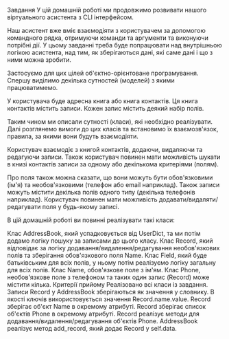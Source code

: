 Завдання
У цій домашній роботі ми продовжимо розвивати нашого віртуального асистента з CLI інтерфейсом.

Наш асистент вже вміє взаємодіяти з користувачем за допомогою командного рядка, отримуючи команди та аргументи та виконуючи потрібні дії. У цьому завданні треба буде попрацювати над внутрішньою логікою асистента, над тим, як зберігаються дані, які саме дані і що з ними можна зробити.

Застосуємо для цих цілей об'єктно-орієнтоване програмування. Спершу виділимо декілька сутностей (моделей) з якими працюватимемо.

У користувача буде адресна книга або книга контактів. Ця книга контактів містить записи. Кожен запис містить деякий набір полів.

Таким чином ми описали сутності (класи), які необхідно реалізувати. Далі розглянемо вимоги до цих класів та встановимо їх взаємозв'язок, правила, за якими вони будуть взаємодіяти.

Користувач взаємодіє з книгой контактів, додаючи, видаляючи та редагуючи записи. Також користувач повинен мати можливість шукати в книзі контактів записи за одному або декількома критеріями (полям).

Про поля також можна сказати, що вони можуть бути обов'язковими (ім'я) та необов'язковими (телефон або email наприклад). Також записи можуть містити декілька полів одного типу (декілька телефонів наприклад). Користувач повинен мати можливість додавати/видаляти/редагувати поля у будь-якому записі.

В цій домашній роботі ви повинні реалізувати такі класи:

Клас AddressBook, який успадковується від UserDict, та ми потім додамо логіку пошуку за записами до цього класу.
Клас Record, який відповідає за логіку додавання/видалення/редагування необов'язкових полів та зберігання обов'язкового поля Name.
Клас Field, який буде батьківським для всіх полів, у ньому потім реалізуємо логіку загальну для всіх полів.
Клас Name, обов'язкове поле з ім'ям.
Клас Phone, необов'язкове поле з телефоном та таких один запис (Record) може містити кілька.
Критерії прийому
Реалізовано всі класи із завдання.
Записи Record у AddressBook зберігаються як значення у словнику. В якості ключів використовується значення Record.name.value.
Record зберігає об'єкт Name в окремому атрибуті.
Record зберігає список об'єктів Phone в окремому атрибуті.
Record реалізує методи для додавання/видалення/редагування об'єктів Phone.
AddressBook реалізує метод add_record, який додає Record у self.data.

